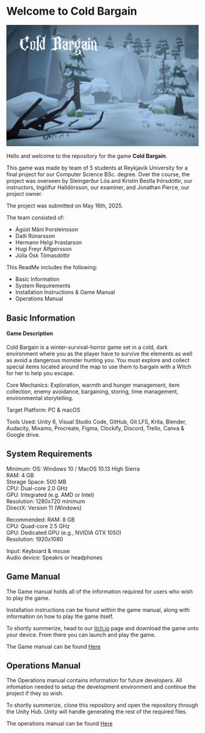# Welcome to Cold Bargain

![Cover_photo](https://github.com/HermannHelgi/making-a-game-G13/blob/main/CoverPhoto.png "Cover Photo")

Hello and welcome to the repository for the game __Cold Bargain__.

This game was made by team of 5 students at Reykjavik University for a final project for our Computer Science BSc. degree.
Over the course, the project was overseen by Steingerður Lóa and Kristín Bestla Þórsdóttir, our instructors, Ingólfur Halldórsson, our examiner, and Jonathan Pierce, our project owner.

The project was submitted on May 16th, 2025.

The team consisted of:
* Ágúst Máni Þorsteinsson
* Daði Rúnarsson
* Hermann Helgi Þrastarson
* Hugi Freyr Álfgeirsson
* Júlía Ósk Tómasdóttir


This ReadMe includes the following:
* Basic Information
* System Requirements
* Installation Instructions & Game Manual
* Operations Manual

## Basic Information

#### Game Description
Cold Bargain is a winter-survival-horror game set in a cold, dark environment where you as the player have to survive the elements as well as avoid a dangerous monster hunting you. You must explore and collect special items located around the map to use them to bargain with a Witch for her to help you escape.

Core Mechanics: Exploration, warmth and hunger management, item collection, enemy avoidance, bargaining, storing, time management, environmental storytelling.

Target Platform: PC & macOS

Tools Used: Unity 6, Visual Studio Code, GitHub, Git LFS, Krita, Blender, Audacity, Mixamo, Procreate, Figma, Clockify, Discord, Trello, Canva & Google drive.

## System Requirements

Minimum: 
OS: Windows 10 / MacOS 10.13 High Sierra  
RAM: 4 GB  
Storage Space: 500 MB   
CPU: Dual-core 2.0 GHz  
GPU: Integrated (e.g. AMD or Intel)  
Resolution: 1280x720 minimum  
DirectX: Version 11 (Windows)  

Recommended:
RAM: 8 GB  
CPU: Quad-core 2.5 GHz  
GPU: Dedicated GPU (e.g., NVIDIA GTX 1050)  
Resolution: 1920x1080  

Input: Keyboard & mouse  
Audio device: Speakrs or headphones


## Game Manual

The Game manual holds all of the information required for users who wish to play the game.

Installation instructions can be found within the game manual, along with information on how to play the game itself.

To shortly summerize, head to our [itch.io](https://krummigames.itch.io/cold-bargain) page and download the game onto your device. From there you can launch and play the game.

The Game manual can be found [Here](https://github.com/HermannHelgi/making-a-game-G13/blob/develop/Game%20Manual.pdf)


## Operations Manual

The Operations manual contains information for future developers. All infomation needed to setup the development environment and continue the project if they so wish.

To shortly summerize, clone this repository and open the repository through the Unity Hub. Unity will handle generating the rest of the required files.

The operations manual can be found [Here](https://github.com/HermannHelgi/making-a-game-G13/blob/develop/Operations%20Manual.pdf)


